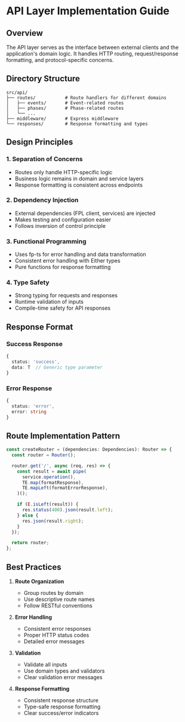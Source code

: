 # API Layer Implementation Guide

## Overview

The API layer serves as the interface between external clients and the application's domain logic. It handles HTTP routing, request/response formatting, and protocol-specific concerns.

## Directory Structure

```
src/api/
├── routes/           # Route handlers for different domains
│   ├── events/       # Event-related routes
│   ├── phases/       # Phase-related routes
│   └── ...
├── middleware/       # Express middleware
└── responses/        # Response formatting and types
```

## Design Principles

### 1. Separation of Concerns

- Routes only handle HTTP-specific logic
- Business logic remains in domain and service layers
- Response formatting is consistent across endpoints

### 2. Dependency Injection

- External dependencies (FPL client, services) are injected
- Makes testing and configuration easier
- Follows inversion of control principle

### 3. Functional Programming

- Uses fp-ts for error handling and data transformation
- Consistent error handling with Either types
- Pure functions for response formatting

### 4. Type Safety

- Strong typing for requests and responses
- Runtime validation of inputs
- Compile-time safety for API responses

## Response Format

### Success Response

```typescript
{
  status: 'success',
  data: T  // Generic type parameter
}
```

### Error Response

```typescript
{
  status: 'error',
  error: string
}
```

## Route Implementation Pattern

```typescript
const createRouter = (dependencies: Dependencies): Router => {
  const router = Router();

  router.get('/', async (req, res) => {
    const result = await pipe(
      service.operation(),
      TE.map(formatResponse),
      TE.mapLeft(formatErrorResponse),
    )();

    if (E.isLeft(result)) {
      res.status(400).json(result.left);
    } else {
      res.json(result.right);
    }
  });

  return router;
};
```

## Best Practices

1. **Route Organization**

   - Group routes by domain
   - Use descriptive route names
   - Follow RESTful conventions

2. **Error Handling**

   - Consistent error responses
   - Proper HTTP status codes
   - Detailed error messages

3. **Validation**

   - Validate all inputs
   - Use domain types and validators
   - Clear validation error messages

4. **Response Formatting**
   - Consistent response structure
   - Type-safe response formatting
   - Clear success/error indicators

